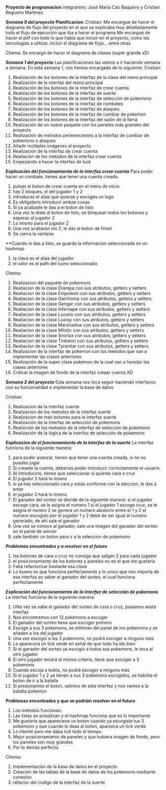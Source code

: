 **Proyecto de programacion**
integrantes: José María Cao Baqueiro y Cristian Regueiro Martínez

***Semana 0 del proyecto***
__Planificacion__:
Cristian: Me encargué de hacer el diagrama de flujo del proyecto en el que se explicaba muy detalladamente todo el flujo de ejecución que iba a hacer el programa
Me encargué de hacer el pdf con todo lo que había que incluir en el proyecto, como las tencologías a utilizar, incluir el diagrama de flujo... entre otras

Chema: Se encargó de hacer el diagrama de clases (supér grande xD)

***Semana 1 del proyecto***
Las planificaciones las vamos a ir haciendo semana a semana.
En esta semana 1, nos hemos encargado de lo siguiente:
Cristian:
1. Realización de los botones de la interfaz de la clase del menú principal
2. Realización de la interfaz del menú principal
3. Realización de los botones de la interfaz de crear cuenta
4. Realización de los botones de la interfaz de suerte
5. Realización de los botones de la interfaz de selección de pokemons
6. Realización de los botones de la interfaz de combates
7. Realización de los botones de la interfaz de ataques
8. Realización de los botones de la interfaz de cambiar de pokemon
9. Realización de los botones de la interfaz del salón de la fama
10. Realización de un nuevo paquete con los paneles más grandes del proyecto
11. Realización de metodos pertenecientes a la interfaz de cambiar de pokemons o ataques
12. Añadir múltiples imágenes al proyecto
13. Realización de la interfaz de crear cuenta 
14. Realiación de los metodos de la interfaz crear cuenta
15. Empezando a hacer la interfaz de luck

***Explicación del funcionamiento de la interfaz crear cuenta***
Para poder hacer un combate, tienes que tener una cuenta creada.
1. pulsas el boton de crear cuenta en el menu de inicio
2. hay 2 bloques, el del jugador 1 y 2
3. introduces el alias que quieras y escoges un logo
4. Es obligatorio introducir ambas cosas
5. Si ya acabaste le das a el boton de listo
6. Una vez le diste al boton de listo, se bloquean todos los botones y esperas al jugador 2
7. Lo mismo para el jugador 2
8. Una vez acabaron los 2, le das al boton de finish
9. Se cierra la ventana

**Cuando le das a listo, se guarda la informacion seleccionada en un hashmap
1. la clave es el alias del jugador
2. el valor es el path del icono seleccionado

Chema:
1. Realizacion del paquete de pokemons
2. Realiacion de la clase Drampa con sus atributos, getters y setters
3. Realiacion de la clase Empoleon con sus atributos, getters y setters
4. Realiacion de la clase Garchomp con sus atributos, getters y setters
5. Realiacion de la clase Gengar con sus atributos, getters y setters
6. Realiacion de la clase Infernape con sus atributos, getters y setters
7. Realiacion de la clase Lucario con sus atributos, getters y setters
8. Realiacion de la clase Luxray con sus atributos, getters y setters
9. Realiacion de la clase Marshadow con sus atributos, getters y setters
10. Realiacion de la clase Milotic con sus atributos, getters y setters
11. Realiacion de la clase Snorlax con sus atributos, getters y setters
12. Realiacion de la clase Tinkaton con sus atributos, getters y setters
13. Realiacion de la clase Tyranitar con sus atributos, getters y setters
14. Realizacion de la interfaz de pokemon con los metodos que van a implementar las clases anteriores
15. Realización de la super clase pokemon de la cual van a haredar las clases anteriores
16. Criticar la imagen de fondo de la interfaz creaar cuenta XD

***Semana 2 del proyecto***
Esta semana nos toca seguir haciendo interfaces con su funcionalidad e implementar la base de datos

Cristian:
1. Realizacion de la interfaz cuenta
2. Realizacion de los metodos de la interfaz suerte
3. Realizacion de más botones para la interfaz suerte
4. Realización de la interfaz de selección de pokemons
5. Realizción de los metodos de la interfaz de selección de pokemons
6. Realización de la lógica de la interfaz de selección de pokemons

***Explicacion de el funcionamiento de la interfaz de la suerte***
La interfaz funciona de la siguiente manera:
1. para poder avanzar, tienes que tener una cuenta creada, si no no puedes jugar
2. Si creaste la cuenta, deberías poder introducir correctamente el usuario
3. Al introducirlo, tienes que seleccionar si quieres cara o cruz
4. El jugador 2 hará lo mismo
5. si ya has seleccionado cara y estás conforme con la eleccion, le das a enter
6. el jugador 2 hará lo mismo
7. El ganador del sorteo se decide de la siguiente manera:
si el jugador escoge cara, se le asigna el numero 1
si el jugador 1 escoge cruz, se le asigna el nunero 2
se genera un numero aleatorio entre el 1 y 2 
el numero escogido por el jugador 1 y 2 debe de ser igual al numero generado, de ahí sale el ganador
8. Una vez se conoce al ganador, sale una imagen del ganador del sorteo en el panel de winner
9. sale también un boton para ir a la seleccion de pokemons

***Problemas encontrados y a resolver en el futuro***
1. los botones de cara o cruz no consigo que salgan 2 para cada jugador
2. el posicionamiento de los botones y paneles no es el que me gustaría
3. Falta refactorizar bastante esa clase
4. Lo bueno es que funciona perfectamente y lo unico que nos importa de esa interfaz es saber el ganador del sorteo, el cual funciona perfectamente

***Explicación del funcionamiento de la interfaz de selección de pokemons***
La interfaz funciona de la siguiente manera:
1. UNa vez se sabe el ganador del sorteo de cara o cruz, pasamos aesta interfaz
2. Nos encontramos con 12 pokemons a escoger
3. El ganador del sorteo tiene que escoger primero
4. Escoge a sus 3 pokemons, se eliminan del panel de los pokemons y se añaden a los del jugador
5. Una vez escogió a los 3 pokemons, no podrá escoger a ninguno más
6. Le aparecerá un tick verde en señal de que todo ha ido bien
7. Si el ganador del sorteo ya escogió a todos sus pokemons, le toca al otro jugador
8. El otro jugador tendrá el mismo criterio, tiene que escoger a 3 pokemons
9. Cuando escoja a todos, no podrá escoger a ninguno más
10. Si el jugador 1 y 2 ya tienen a sus 3 pokemons escogidos, se habilita el boton de ir a la batalla
11. Si presionamos el boton, salimos de esta interfaz y nos vamos a la batalla pokemon

**Problemas encontrados y que se podráin resolver en el futuro**
1. Los metodos funcionan.
2. Las listas se actualizan y el hashmap funciona que es lo importante
3. Me gustaría que apareciese un boton cuando ya escogiste  tus 3 pokemons y que cuando le deas al boton, aparezca un tick verde
4. Lo intenté pero me daba null todo el tiempo
5. Mejor posicionamiento de paneles y que hubiera imagen de fondo, pero los paneles son muy grandes
6. Por lo demás perfecto

Chema:
1. Implementación de la base de datos en el proyecto
2. Creación de las tablas de la base de datos de los pokemons mediante conexión
3. refactor del codigo de la interfaz de la suerte

